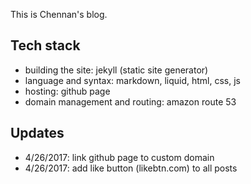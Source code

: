 This is Chennan's blog.

## Tech stack
- building the site: jekyll (static site generator)
- language and syntax: markdown, liquid, html, css, js
- hosting: github page
- domain management and routing: amazon route 53

## Updates
- 4/26/2017: link github page to custom domain
- 4/26/2017: add like button (likebtn.com) to all posts
